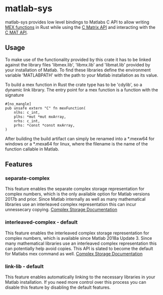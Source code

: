 # matlab-sys
matlab-sys provides low level bindings to Matlabs C API to allow writing [MEX functions](https://de.mathworks.com/help/matlab/call-mex-files-1.html?s_tid=CRUX_lftnav) in Rust while using the [C Matrix API](https://de.mathworks.com/help/matlab/cc-mx-matrix-library.html?s_tid=CRUX_lftnav) and interacting with the [C MAT API](https://de.mathworks.com/help/matlab/matlab-c-api-to-read-mat-file-data.html?s_tid=CRUX_lftnav).  

## Usage
To make use of the functionality provided by this crate it has to be linked against the library files 'libmex.lib', 'libmx.lib' and 'libmat.lib' provided by your installation of Matlab. To find these libraries define the environment variable 'MATLABPATH' with the path to your Matlab installation as its value.  

To build a mex function in Rust the crate type has to be 'cdylib', so a dynamic link library. The entry point for a mex function is a function with the signature 
```
#[no_mangle]
pub unsafe extern "C" fn mexFunction(
    nlhs: c_int,
    plhs: *mut *mut mxArray,
    nrhs: c_int,
    prhs: *const *const mxArray,
)
```
After building the build artifact can simply be renamed into a *.mexw64 for windows or a *.mexa64 for linux, where the filename is the name of the function callable in Matlab.

## Features
### separate-complex  
This feature enables the separate complex storage representation for complex numbers, which is the only available option for Matlab versions 2017b and prior. Since Matlab internally as well as many mathematical libraries use an interleaved complex representation this can incur unnessecary copying. [Complex Storage Documentation]
### interleaved-complex - default  
This feature enables the interleaved complex storage representation for complex numbers, which is available since Matlab 2018a Update 3. Since many mathematical libraries use an interleaved complex representation this can potentially help avoid copies. This API is slated to become the default for Matlabs mex command as well. [Complex Storage Documentation]
### link-lib - default  
This feature enables automatically linking to the necessary libraries in your Matlab installation. If you need more control over this process you can disable this feature by disabling the default features.



[Complex Storage Documentation]: https://de.mathworks.com/help/matlab/matlab_external/matlab-support-for-interleaved-complex.html